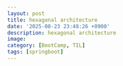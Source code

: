 ```yaml
---
layout: post
title: hexagonal architecture
date: '2025-08-23 23:48:26 +0900'
description: hexagonal architecture
image:
category: [BootCamp, TIL]
tags: [springboot]
---
```

